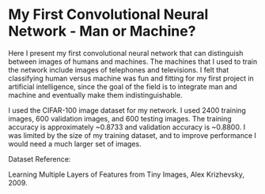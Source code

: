 # My First Convolutional Neural Network - Man or Machine?
Here I present my first convolutional neural network that can distinguish between images of humans and machines. The machines that I used to train the network include images of telephones and televisions. I felt that classifying human versus machine was fun and fitting for my first project in artificial intelligence, since the goal of the field is to integrate man and machine and eventually make them indistinguishable.     

I used the CIFAR-100 image dataset for my network. I used 2400 training images, 600 validation images, and 600 testing images. The training accuracy is approximately ~0.8733 and validation accuracy is ~0.8800. I was limited by the size of my training dataset, and to improve performance I would need a much larger set of images. 

Dataset Reference:

Learning Multiple Layers of Features from Tiny Images, Alex Krizhevsky, 2009.
